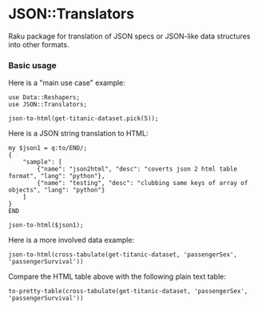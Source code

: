 # JSON::Translators 

Raku package for translation of JSON specs or JSON-like data structures into other formats.

### Basic usage

Here is a "main use case" example:

```perl6, results=asis
use Data::Reshapers;
use JSON::Translators;

json-to-html(get-titanic-dataset.pick(5));
```

Here is a JSON string translation to HTML:

```perl6, results=asis
my $json1 = q:to/END/;
{
    "sample": [
        {"name": "json2html", "desc": "coverts json 2 html table format", "lang": "python"},
        {"name": "testing", "desc": "clubbing same keys of array of objects", "lang": "python"}
    ]
}
END

json-to-html($json1);
```

Here is a more involved data example:

```perl6, results=asis
json-to-html(cross-tabulate(get-titanic-dataset, 'passengerSex', 'passengerSurvival'))
```

Compare the HTML table above with the following plain text table:

```perl6
to-pretty-table(cross-tabulate(get-titanic-dataset, 'passengerSex', 'passengerSurvival'))
```